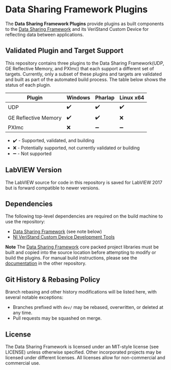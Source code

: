 # Data Sharing Framework Plugins
The **Data Sharing Framework Plugins** provide plugins as built components to the [Data Sharing Framework](https://github.com/ni/niveristand-data-sharing-framework-custom-device) and its VeriStand Custom Device for reflecting data between applications.

## Validated Plugin and Target Support
This repository contains three plugins to the Data Sharing Framework(UDP, GE Reflective Memory, and PXImc) that each support a different set of targets. Currently, only a subset of these plugins and targets are validated and built as part of the automated build process. The table below shows the status of each plugin.

|Plugin|Windows|Pharlap|Linux x64
|---|---|---|---|
|UDP|:heavy_check_mark:|:heavy_check_mark:|:heavy_check_mark:|
|GE Reflective Memory|:heavy_check_mark:|:heavy_check_mark:|:x:|
|PXImc|:x:|:heavy_minus_sign:|:heavy_minus_sign:|

- :heavy_check_mark: - Supported, validated, and building
- :x: - Potentially supported, not currently validated or building
- :heavy_minus_sign: - Not supported

[comment]: # (GitHub emoji support is documented here: https://gist.github.com/rxaviers/7360908)

## LabVIEW Version
The LabVIEW source for code in this repository is saved for LabVIEW 2017 but is forward compatible to newer versions.

## Dependencies
The following top-level dependencies are required on the build machine to use the repository:

- [Data Sharing Framework](https://github.com/ni/niveristand-data-sharing-framework-custom-device) (see note below)
- [NI VeriStand Custom Device Development Tools](https://github.com/ni/niveristand-custom-device-development-tools)

**Note** The [Data Sharing Framework](https://github.com/ni/niveristand-data-sharing-framework-custom-device) core packed project libraries must be built and copied into the source location before attempting to modify or build the plugins. For manual build instructions, please see the [documentation](https://github.com/ni/niveristand-data-sharing-framework-custom-device/blob/master/Docs/Manual%20Build%20Instructions.md) in the other repository.

## Git History & Rebasing Policy
Branch rebasing and other history modifications will be listed here, with several notable exceptions:
- Branches prefixed with `dev/` may be rebased, overwritten, or deleted at any time.
- Pull requests may be squashed on merge.

## License
The Data Sharing Framework is licensed under an MIT-style license (see LICENSE) unless otherwise specified. Other incorporated projects may be licensed under different licenses. All licenses allow for non-commercial and commercial use.
